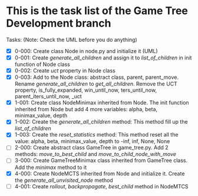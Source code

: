 # This is the task list of the Game Tree Development branch

Tasks: (Note: Check the UML before you do anything)

- [x] 0-000: Create class Node in node.py and initialize it (UML)
- [x] 0-001: Create *generate_all_children* and assign it to *list_of_children* in init function of Node class
- [x] 0-002: Create *uct* property in Node class
- [x] 0-003: Add to the Node class: abstract class, parent, parent_move. Rename *generate_all_children* to *get_all_children*. Remove the UCT property, is_fully_expanded, win_until_now, ters_until_now, parent_iters_until_now, _uct
- [x] 1-001: Create class NodeMinimax inherited from Node. The init function inherited from Node but add 4 more variables: alpha, beta, minimax_value, depth
- [x] 1-002: Create the *generate_all_children* method: This method fill up the *list_of_children*
- [x] 1-003: Create the *reset_statistics* method: This method reset all the value: alpha, beta, minimax_value, depth to -inf, inf, None, None
- [ ] 2-000: Create abstract class GameTree in game_tree.py. Add 2 methods: *move_to_best_child* and *move_to_child_node_with_move*
- [ ] 3-000: Create GameTreeMinimax class inherited from GameTree class. Add the *minimax* method to it
- [x] 4-000: Create NodeMCTS inherited from Node and initialize it. Create the *generate_all_unvisited_node* method
- [ ] 4-001: Create *rollout*, *backpropagate*, *best_child* method in NodeMTCS